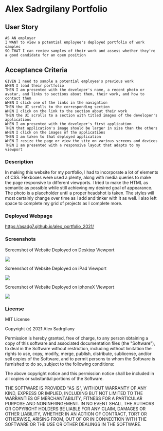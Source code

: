 # Alex Sadrgilany Portfolio

## User Story

```
AS AN employer
I WANT to view a potential employee's deployed portfolio of work samples
SO THAT I can review samples of their work and assess whether they're a good candidate for an open position
```

## Acceptance Criteria

```
GIVEN I need to sample a potential employee's previous work
WHEN I load their portfolio
THEN I am presented with the developer's name, a recent photo or avatar, and links to sections about them, their work, and how to contact them
WHEN I click one of the links in the navigation
THEN the UI scrolls to the corresponding section
WHEN I click on the link to the section about their work
THEN the UI scrolls to a section with titled images of the developer's applications
WHEN I am presented with the developer's first application
THEN that application's image should be larger in size than the others
WHEN I click on the images of the applications
THEN I am taken to that deployed application
WHEN I resize the page or view the site on various screens and devices
THEN I am presented with a responsive layout that adapts to my viewport
```

### Description 

In making this website for my portfolio, I had to incorporate a lot of elements of CSS. Flexboxes were used a plenty, along with media queries to make the page responsive to different viewports. I tried to make the HTML as semantic as possible while still achieving my desired goal of appearance. The photo is a placeholder until a proper headshot is taken. The styles will most certainly change over time as I add and tinker with it as well. I also left space to complete my grid of projects as I complete more.

### Deployed Webpage

https://asadg7.github.io/alex_portfolio_2021/

### Screenshots

Screenshot of Website Deployed on Desktop Viewport

![](./assets/images/desktop_screenshot.png)

Screenshot of Website Deployed on iPad Viewport

![](./assets/images/ipad_screenshot.png)

Screenshot of Website Deployed on iphoneX Viewport

![](./assets/images/iphonex_screenshot.png)

### License

MIT License

Copyright (c) 2021 Alex Sadrgilany

Permission is hereby granted, free of charge, to any person obtaining a copy
of this software and associated documentation files (the "Software"), to deal
in the Software without restriction, including without limitation the rights
to use, copy, modify, merge, publish, distribute, sublicense, and/or sell
copies of the Software, and to permit persons to whom the Software is
furnished to do so, subject to the following conditions:

The above copyright notice and this permission notice shall be included in all
copies or substantial portions of the Software.

THE SOFTWARE IS PROVIDED "AS IS", WITHOUT WARRANTY OF ANY KIND, EXPRESS OR
IMPLIED, INCLUDING BUT NOT LIMITED TO THE WARRANTIES OF MERCHANTABILITY,
FITNESS FOR A PARTICULAR PURPOSE AND NONINFRINGEMENT. IN NO EVENT SHALL THE
AUTHORS OR COPYRIGHT HOLDERS BE LIABLE FOR ANY CLAIM, DAMAGES OR OTHER
LIABILITY, WHETHER IN AN ACTION OF CONTRACT, TORT OR OTHERWISE, ARISING FROM,
OUT OF OR IN CONNECTION WITH THE SOFTWARE OR THE USE OR OTHER DEALINGS IN THE
SOFTWARE.

